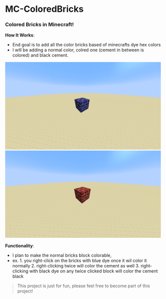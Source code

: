 # MC-ColoredBricks

### Colored Bricks in Minecraft!

**How It Works**:
  - End goal is to add all the color bricks based of minecrafts dye hex colors
  - I will be adding a normal color, colred one (cement in between is colored) and black cement.

![Blue Bricks Colored](https://github.com/LudwigBooysen/MC-ColoredBricks/blob/main/Images/blue_bricks_colored.png)
![Red Bricks Normal](https://github.com/LudwigBooysen/MC-ColoredBricks/blob/main/Images/red_bricks_normal.png)

**Functionality**:
  - I plan to make the normal bricks block colorable,
  - ex. 1. you right-click on the bricks with blue dye once it wil color it normally
        2. right-clicking twice will color the cement as well
        3. right-clicking with black dye on any twice clicked block will color the cement black

> This project is just for fun, please feel free to become part of this project!
